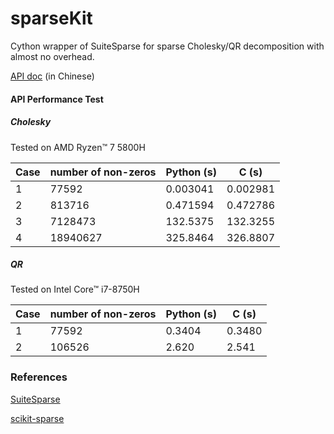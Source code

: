 # sparseKit

Cython wrapper of SuiteSparse for sparse Cholesky/QR decomposition with almost no overhead.

[API doc](./doc/doc.md) (in Chinese)

#### API Performance Test

##### Cholesky

Tested on AMD Ryzen™ 7 5800H

| Case | number of non-zeros | Python (s) | C (s)    |
| ---- | ------------------- | ---------- | -------- |
| 1    | 77592               | 0.003041   | 0.002981 |
| 2    | 813716              | 0.471594   | 0.472786 |
| 3    | 7128473             | 132.5375   | 132.3255 |
| 4    | 18940627            | 325.8464   | 326.8807 |

##### QR

Tested on Intel Core™ i7-8750H

| Case | number of non-zeros | Python (s) | C (s)  |
| ---- | ------------------- | ---------- | ------ |
| 1    | 77592               | 0.3404     | 0.3480 |
| 2    | 106526              | 2.620      | 2.541  |

### References

[SuiteSparse](https://github.com/DrTimothyAldenDavis/SuiteSparse)

[scikit-sparse](https://github.com/scikit-sparse/scikit-sparse)

